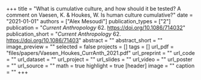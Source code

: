 +++
title = "What is cumulative culture, and how should it be tested? A comment on Vaesen, K. & Houkes, W. Is human culture cumulative?"
date = "2021-01-01"
authors = ["Alex Mesoudi"]
publication_types = ["2"]
publication = "_Current Anthropology_ 62. https://doi.org/10.1086/714032"
publication_short = "_Current Anthropology_ 62. https://doi.org/10.1086/71403"
abstract = ""
abstract_short = ""
image_preview = ""
selected = false
projects = []
tags = []
url_pdf = "files/papers/Vaesen_Houkes_CurrAnth_2021.pdf"
url_preprint = ""
url_code = ""
url_dataset = ""
url_project = ""
url_slides = ""
url_video = ""
url_poster = ""
url_source = ""
math = true
highlight = true
[header]
image = ""
caption = ""
+++
